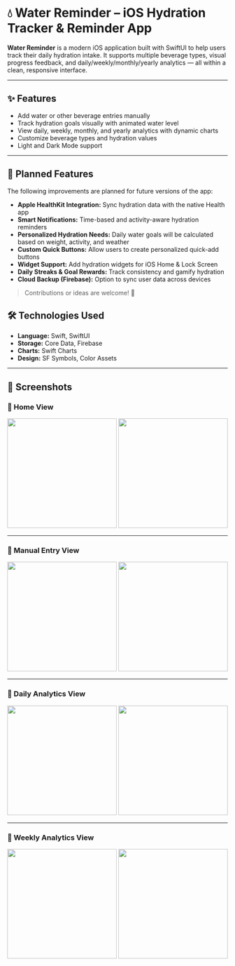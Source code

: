 # 💧 Water Reminder – iOS Hydration Tracker & Reminder App

**Water Reminder** is a modern iOS application built with SwiftUI to help users track their daily hydration intake. It supports multiple beverage types, visual progress feedback, and daily/weekly/monthly/yearly analytics — all within a clean, responsive interface.

---

## ✨ Features

- Add water or other beverage entries manually
- Track hydration goals visually with animated water level
- View daily, weekly, monthly, and yearly analytics with dynamic charts
- Customize beverage types and hydration values
- Light and Dark Mode support

---

## 🧠 Planned Features

The following improvements are planned for future versions of the app:

- **Apple HealthKit Integration:** Sync hydration data with the native Health app  
- **Smart Notifications:** Time-based and activity-aware hydration reminders  
- **Personalized Hydration Needs:** Daily water goals will be calculated based on weight, activity, and weather  
- **Custom Quick Buttons:** Allow users to create personalized quick-add buttons  
- **Widget Support:** Add hydration widgets for iOS Home & Lock Screen  
- **Daily Streaks & Goal Rewards:** Track consistency and gamify hydration  
- **Cloud Backup (Firebase):** Option to sync user data across devices

> Contributions or ideas are welcome! 🧪

## 🛠️ Technologies Used

- **Language:** Swift, SwiftUI  
- **Storage:** Core Data, Firebase  
- **Charts:** Swift Charts  
- **Design:** SF Symbols, Color Assets

---

## 📸 Screenshots

### 🔹 Home View

<p float="left">
  <img src="https://github.com/user-attachments/assets/d333541c-5eb4-4740-8c7f-ce73b53aa42b" width="250"/>
  <img src="https://github.com/user-attachments/assets/a6589a8e-afcd-4240-baee-3c55297c457a" width="250"/>
</p>

---

### 🔹 Manual Entry View

<p float="left">
  <img src="https://github.com/user-attachments/assets/8362a5cd-d72e-4faa-9704-484357cc785e" width="250"/>
  <img src="https://github.com/user-attachments/assets/f313d0f7-8c7e-41cb-99ea-8db024713a0f" width="250"/>
</p>

---

### 🔹 Daily Analytics View

<p float="left">
  <img src="https://github.com/user-attachments/assets/58386d96-89bd-40be-8a6d-969d814449d1" width="250"/>
  <img src="https://github.com/user-attachments/assets/ba5d71c2-b33a-4806-8703-5de302b96a08" width="250"/>
</p>

---

### 🔹 Weekly Analytics View

<p float="left">
  <img src="https://github.com/user-attachments/assets/208a6142-6cb7-4bb8-9415-ac9543057145" width="250"/>
  <img src="https://github.com/user-attachments/assets/33bee60c-cadd-4b96-8b38-10bb6b11f4e8" width="250"/>
</p>
